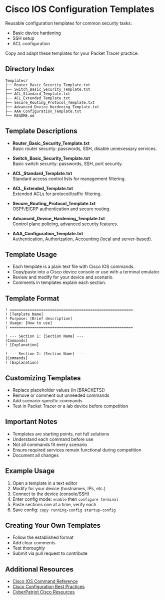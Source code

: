 # Cisco IOS Configuration Templates

Reusable configuration templates for common security tasks:

- Basic device hardening
- SSH setup
- ACL configuration

Copy and adapt these templates for your Packet Tracer practice.

## Directory Index

```
Templates/
├── Router_Basic_Security_Template.txt
├── Switch_Basic_Security_Template.txt
├── ACL_Standard_Template.txt
├── ACL_Extended_Template.txt
├── Secure_Routing_Protocol_Template.txt
├── Advanced_Device_Hardening_Template.txt
├── AAA_Configuration_Template.txt
└── README.md
```

## Template Descriptions

- **Router_Basic_Security_Template.txt**  
  Basic router security: passwords, SSH, disable unnecessary services.

- **Switch_Basic_Security_Template.txt**  
  Basic switch security: passwords, SSH, port security.

- **ACL_Standard_Template.txt**  
  Standard access control lists for management filtering.

- **ACL_Extended_Template.txt**  
  Extended ACLs for protocol/traffic filtering.

- **Secure_Routing_Protocol_Template.txt**  
  OSPF/EIGRP authentication and secure routing.

- **Advanced_Device_Hardening_Template.txt**  
  Control plane policing, advanced security features.

- **AAA_Configuration_Template.txt**  
  Authentication, Authorization, Accounting (local and server-based).

## Template Usage

- Each template is a plain text file with Cisco IOS commands.
- Copy/paste into a Cisco device console or use with a terminal emulator.
- Review and modify for your device and scenario.
- Comments in templates explain each section.

## Template Format

```
! =======================================================
! [Template Name]
! Purpose: [Brief description]
! Usage: [How to use]
! =======================================================

! --- Section 1: [Section Name] ---
[Commands]
! [Explanation]

! --- Section 2: [Section Name] ---
[Commands]
! [Explanation]
```

## Customizing Templates

- Replace placeholder values (in [BRACKETS])
- Remove or comment out unneeded commands
- Add scenario-specific commands
- Test in Packet Tracer or a lab device before competition

## Important Notes

- Templates are starting points, not full solutions
- Understand each command before use
- Not all commands fit every scenario
- Ensure required services remain functional during competition
- Document all changes

## Example Usage

1. Open a template in a text editor
2. Modify for your device (hostnames, IPs, etc.)
3. Connect to the device (console/SSH)
4. Enter config mode: `enable` then `configure terminal`
5. Paste sections one at a time, verify each
6. Save config: `copy running-config startup-config`

## Creating Your Own Templates

- Follow the established format
- Add clear comments
- Test thoroughly
- Submit via pull request to contribute

## Additional Resources

- [Cisco IOS Command Reference](https://www.cisco.com/c/en/us/support/ios-nx-os-software/ios-xe-16/products-command-reference-list.html)
- [Cisco Configuration Best Practices](https://www.cisco.com/c/en/us/support/docs/ip/routing-information-protocol-rip/13608-26.html)
- [CyberPatriot Cisco Resources](https://www.uscyberpatriot.org/competition/training-materials/networking)
